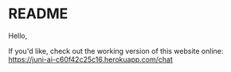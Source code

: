 # README

Hello,

If you'd like, check out the working version of this website online: https://juni-ai-c60f42c25c16.herokuapp.com/chat
